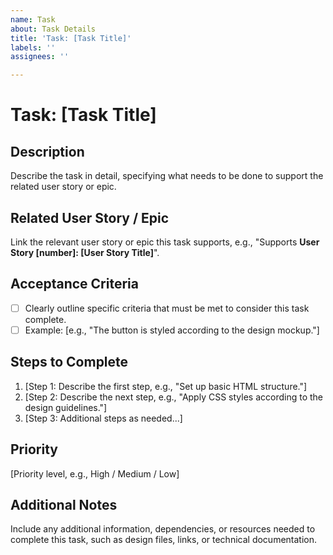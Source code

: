 ```yaml
---
name: Task
about: Task Details
title: 'Task: [Task Title]'
labels: ''
assignees: ''

---
```


# Task: [Task Title]

## Description
Describe the task in detail, specifying what needs to be done to support the related user story or epic.

## Related User Story / Epic
Link the relevant user story or epic this task supports, e.g., "Supports **User Story [number]: [User Story Title]**".

## Acceptance Criteria
- [ ] Clearly outline specific criteria that must be met to consider this task complete.
- [ ] Example: [e.g., "The button is styled according to the design mockup."]

## Steps to Complete
1. [Step 1: Describe the first step, e.g., "Set up basic HTML structure."]
2. [Step 2: Describe the next step, e.g., "Apply CSS styles according to the design guidelines."]
3. [Step 3: Additional steps as needed...]

## Priority
[Priority level, e.g., High / Medium / Low]

## Additional Notes
Include any additional information, dependencies, or resources needed to complete this task, such as design files, links, or technical documentation.
